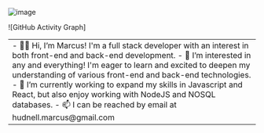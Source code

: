 ![image](https://user-images.githubusercontent.com/103913070/167768712-21dd415f-7272-415b-b24e-2c84f9ebcf18.png)

 
<table>
<tr>
 <td valign="center"> 
- 👋🏾 Hi, I’m Marcus! I'm a full stack developer with an interest in both front-end and back-end development. 
- 👀 I’m interested in any and everything! I'm eager to learn and excited to deepen my understanding of various front-end and back-end technologies.
- 🌱 I’m currently working to expand my skills in Javascript and React, but also enjoy working with NodeJS and NOSQL databases. 
- 📫 I can be reached by email at hudnell.marcus@gmail.com
</td>

![GitHub Activity Graph]
<!---
hudnellmarcus/hudnellmarcus is a ✨ special ✨ repository because its `README.md` (this file) appears on your GitHub profile.
You can click the Preview link to take a look at your changes.
--->
